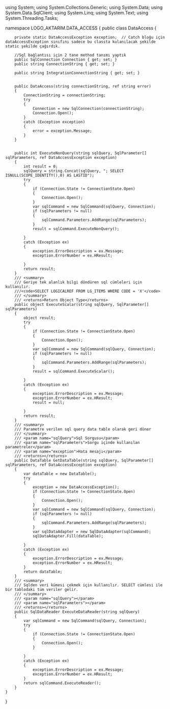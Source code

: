 using System;
using System.Collections.Generic;
using System.Data;
using System.Data.SqlClient;
using System.Linq;
using System.Text;
using System.Threading.Tasks;

namespace LOGO_AKTARIM.DATA_ACCESS
{
    public class DataAccess
    {


        private static DataAccessException exception;  // Catch bloğu için dataAccessException sınıfını sadece bu classta kulanılacak şekilde static şekilde çağırdık.

        //Sql bağlantısı için 2 tane method tanımı yaptık
        public SqlConnection Connection { get; set; }
        public string ConnectionString { get; set; }

        public string IntegrationConnectionString { get; set; }


        public DataAccess(string connectionString, ref string error)
        {
            ConnectionString = connectionString;
            try
            {
                Connection = new SqlConnection(connectionString);
                Connection.Open();
            }
            catch (Exception exception)
            {
                error = exception.Message;
            }
        }


        public int ExecuteNonQuery(string sqlQuery, SqlParameter[] sqlParameters, ref DataAccessException exception)
        {
            int result = 0;
            sqlQuery = string.Concat(sqlQuery, "; SELECT ISNULL(SCOPE_IDENTITY(),0) AS LASTID");
            try
            {
                if (Connection.State != ConnectionState.Open)
                {
                    Connection.Open();
                }
                var sqlCommand = new SqlCommand(sqlQuery, Connection);
                if (sqlParameters != null)
                {
                    sqlCommand.Parameters.AddRange(sqlParameters);
                }
                result = sqlCommand.ExecuteNonQuery();

            }
            catch (Exception ex)
            {
                exception.ErrorDescription = ex.Message;
                exception.ErrorNumber = ex.HResult;

            }
            return result;
        }
        /// <summary>
        /// Geriye tek alanlık bilgi döndüren sql cümleleri için kullanılır. 
        ///<code>SELECT LOGICALREF FROM LG_ITEMS WHERE CODE = 'X'</code>
        /// </summary>
        /// <returns>Return Object Type</returns>
        public object ExecuteScalar(string sqlQuery, SqlParameter[] sqlParameters)
        {
            object result;
            try
            {
                if (Connection.State != ConnectionState.Open)
                {
                    Connection.Open();
                }
                var sqlCommand = new SqlCommand(sqlQuery, Connection);
                if (sqlParameters != null)
                {
                    sqlCommand.Parameters.AddRange(sqlParameters);
                }
                result = sqlCommand.ExecuteScalar();

            }
            catch (Exception ex)
            {
                exception.ErrorDescription = ex.Message;
                exception.ErrorNumber = ex.HResult;
                result = null;

            }
            return result;
        }
        /// <summary>
        /// Parametre verilen sql query data table olarak geri döner
        /// </summary>
        /// <param name="sqlQuery">Sql Sorgusu</param>
        /// <param name="sqlParameters">Sorgu içinde kullanılan parametreler</param>
        /// <param name="exception">Hata mesajı</param>
        /// <returns></returns>
        public DataTable GetDataTable(string sqlQuery, SqlParameter[] sqlParameters, ref DataAccessException exception)
        {
            var dataTable = new DataTable();
            try
            {
                exception = new DataAccessException();
                if (Connection.State != ConnectionState.Open)
                {
                    Connection.Open();
                }
                var sqlCommand = new SqlCommand(sqlQuery, Connection);
                if (sqlParameters != null)
                {
                    sqlCommand.Parameters.AddRange(sqlParameters);
                }
                var sqlDataAdapter = new SqlDataAdapter(sqlCommand);
                sqlDataAdapter.Fill(dataTable);

            }
            catch (Exception ex)
            {
                exception.ErrorDescription = ex.Message;
                exception.ErrorNumber = ex.HResult;
            }
            return dataTable;
        }
        /// <summary>
        /// Sqlden veri kümesi çekmek için kullanılır. SELECT cümlesi ile bir tablodaki tüm veriler gelir.
        /// </summary>
        /// <param name="sqlQuery"></param>
        /// <param name="sqlParameters"></param>
        /// <returns></returns>
        public SqlDataReader ExecuteDataReader(string sqlQuery)
        {
            var sqlCommand = new SqlCommand(sqlQuery, Connection);
            try
            {
                if (Connection.State != ConnectionState.Open)
                {
                    Connection.Open();
                }
               
            }
            catch (Exception ex)
            {
                exception.ErrorDescription = ex.Message;
                exception.ErrorNumber = ex.HResult;
            }
            return sqlCommand.ExecuteReader();
        }
    }
}

